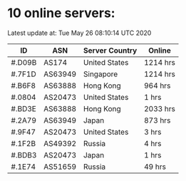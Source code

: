 # 10 online servers:

Latest update at: Tue May 26 08:10:14 UTC 2020

| ID | ASN | Server Country | Online |
| -- | --- | -------------- | ------ |
| #.D09B | AS174 | United States | 1214 hrs |
| #.7F1D | AS63949 | Singapore | 1214 hrs |
| #.B6F8 | AS63888 | Hong Kong | 964 hrs |
| #.0804 | AS20473 | United States | 1 hrs |
| #.BD3E | AS63888 | Hong Kong | 2033 hrs |
| #.2A79 | AS63949 | Japan | 873 hrs |
| #.9F47 | AS20473 | United States | 3 hrs |
| #.1F2B | AS49392 | Russia | 4 hrs |
| #.BDB3 | AS20473 | Japan | 1 hrs |
| #.1E74 | AS51659 | Russia | 49 hrs |

